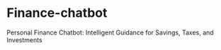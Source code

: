 # Finance-chatbot
Personal Finance Chatbot: Intelligent Guidance for Savings, Taxes, and Investments
